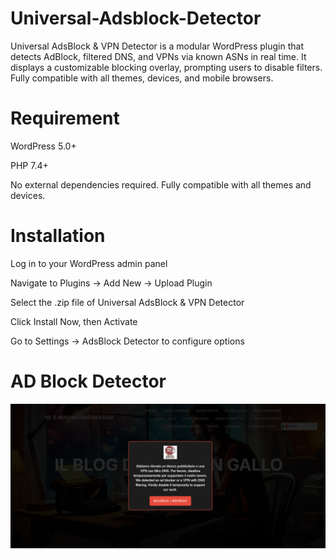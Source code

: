 # Universal-Adsblock-Detector
Universal AdsBlock &amp; VPN Detector is a modular WordPress plugin that detects AdBlock, filtered DNS, and VPNs via known ASNs in real time. It displays a customizable blocking overlay, prompting users to disable filters. Fully compatible with all themes, devices, and mobile browsers.



# Requirement

WordPress 5.0+

PHP 7.4+

No external dependencies required. Fully compatible with all themes and devices.

# Installation

Log in to your WordPress admin panel

Navigate to Plugins → Add New → Upload Plugin

Select the .zip file of Universal AdsBlock & VPN Detector

Click Install Now, then Activate

Go to Settings → AdsBlock Detector to configure options


# AD Block Detector 

<img src="https://raw.githubusercontent.com/ilblogdicristiangallo/Universal-Adsblock-Detector/main/universal-adsdblocker-ilblogdicristiangallo.png" alt="Universal Adsblock Detector">

